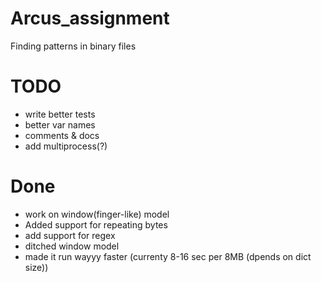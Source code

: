 # Arcus_assignment

Finding patterns in binary files

# TODO
- write better tests
- better var names
- comments & docs
- add multiprocess(?)

# Done
- work on window(finger-like) model
- Added support for repeating bytes
- add support for regex
- ditched window model
- made it run wayyy faster (currenty 8-16 sec per 8MB (dpends on dict size))